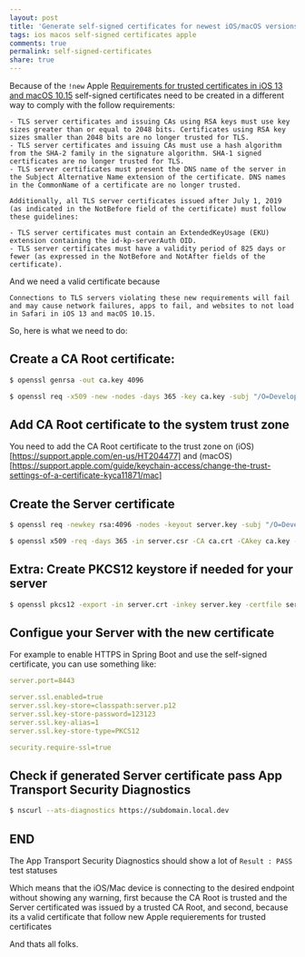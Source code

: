 ```yaml
---
layout: post
title: 'Generate self-signed certificates for newest iOS/macOS versions'
tags: ios macos self-signed certificates apple
comments: true
permalink: self-signed-certificates
share: true
---
```


Because of the `!new` Apple [Requirements for trusted certificates in iOS 13 and macOS 10.15](https://support.apple.com/en-us/HT210176) self-signed certificates need to be created in a different way to comply with the follow requirements:

```
- TLS server certificates and issuing CAs using RSA keys must use key sizes greater than or equal to 2048 bits. Certificates using RSA key sizes smaller than 2048 bits are no longer trusted for TLS.
- TLS server certificates and issuing CAs must use a hash algorithm from the SHA-2 family in the signature algorithm. SHA-1 signed certificates are no longer trusted for TLS.
- TLS server certificates must present the DNS name of the server in the Subject Alternative Name extension of the certificate. DNS names in the CommonName of a certificate are no longer trusted.

Additionally, all TLS server certificates issued after July 1, 2019 (as indicated in the NotBefore field of the certificate) must follow these guidelines:

- TLS server certificates must contain an ExtendedKeyUsage (EKU) extension containing the id-kp-serverAuth OID.
- TLS server certificates must have a validity period of 825 days or fewer (as expressed in the NotBefore and NotAfter fields of the certificate).
```

And we need a valid certificate because 

```
Connections to TLS servers violating these new requirements will fail and may cause network failures, apps to fail, and websites to not load in Safari in iOS 13 and macOS 10.15.
```

So, here is what we need to do:

## Create a CA Root certificate:

```bash
$ openssl genrsa -out ca.key 4096

$ openssl req -x509 -new -nodes -days 365 -key ca.key -subj "/O=Development/CN=Development Root CA" -out ca.crt
```

## Add CA Root certificate to the system trust zone

You need to add the CA Root certificate to the trust zone on (iOS)[https://support.apple.com/en-us/HT204477] and (macOS)[https://support.apple.com/guide/keychain-access/change-the-trust-settings-of-a-certificate-kyca11871/mac]


## Create the Server certificate

```bash
$ openssl req -newkey rsa:4096 -nodes -keyout server.key -subj "/O=Development/CN=*.local.dev" -out server.csr

$ openssl x509 -req -days 365 -in server.csr -CA ca.crt -CAkey ca.key -CAcreateserial -out server.crt -extfile <(printf "extendedKeyUsage=serverAuth\nsubjectAltName=DNS:*.local.dev")
```

## Extra: Create PKCS12 keystore if needed for your server

```bash
$ openssl pkcs12 -export -in server.crt -inkey server.key -certfile server.crt -out server.p12
```

## Configue your Server with the new certificate

For example to enable HTTPS in Spring Boot and use the self-signed certificate, you can use something like:

```yaml
server.port=8443

server.ssl.enabled=true
server.ssl.key-store=classpath:server.p12
server.ssl.key-store-password=123123
server.ssl.key-alias=1
server.ssl.key-store-type=PKCS12

security.require-ssl=true
```

## Check if generated Server certificate pass App Transport Security Diagnostics

```bash
$ nscurl --ats-diagnostics https://subdomain.local.dev
```

## END

The App Transport Security Diagnostics should show a lot of `Result : PASS` test statuses

Which means that the iOS/Mac device is connecting to the desired endpoint without showing any warning, first because the CA Root is trusted and the Server certificated was issued by a trusted CA Root, and second, because its a valid certificate that follow new Apple requierements for trusted certificates

And thats all folks.
